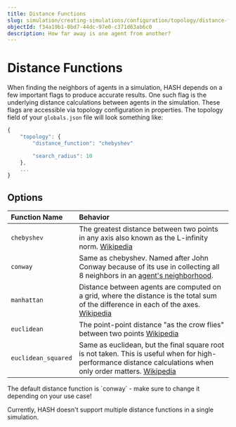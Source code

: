 ```yaml
---
title: Distance Functions
slug: simulation/creating-simulations/configuration/topology/distance-functions
objectId: f34a19b1-0bd7-44dc-97e0-c371d63ab6c0
description: How far away is one agent from another?
---
```


# Distance Functions

When finding the neighbors of agents in a simulation, HASH depends on a few important flags to produce accurate results. One such flag is the underlying distance calculations between agents in the simulation. These flags are accessible via topology configuration in properties. The topology field of your `globals.json` file will look something like:

```javascript
{
    "topology": {
        "distance_function": "chebyshev"

        "search_radius": 10
    },
    ...
}
```

## Options

| Function Name | Behavior |
| :--- | :--- |
| `chebyshev` | The greatest distance between two points in any axis also known as the L-infinity norm. [Wikipedia](https://en.wikipedia.org/wiki/Chebyshev_distance) |
| `conway` | Same as chebyshev. Named after John Conway because of its use in collecting all 8 neighbors in an [agent's neighborhood](https://en.wikipedia.org/wiki/Conway%27s_Game_of_Life#Rules). |
| `manhattan` | Distance between agents are computed on a grid, where the distance is the total sum of the difference in each of the axes. [Wikipedia](https://en.wikipedia.org/wiki/Taxicab_geometry) |
| `euclidean` | The point-point distance "as the crow flies" between two points [Wikipedia](https://en.wikipedia.org/wiki/Euclidean_distance) |
| `euclidean_squared` | Same as euclidean, but the final square root is not taken. This is useful when for high-performance distance calculations when only order matters. [Wikipedia](https://en.wikipedia.org/wiki/Euclidean_distance#Squared_Euclidean_distance) |

<Hint style="info">
The default distance function is `conway` - make sure to change it depending on your use case!
</Hint>

Currently, HASH doesn't support multiple distance functions in a single simulation.

